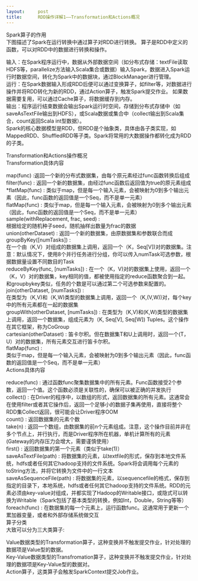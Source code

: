 ```yaml
---
layout:     post
title:      RDD操作详解1——Transformation和Actions概况
---
```

<div id="article_content" class="article_content clearfix csdn-tracking-statistics" data-pid="blog" data-mod="popu_307" data-dsm="post">
								            <div id="content_views" class="markdown_views prism-atom-one-dark">
							<!-- flowchart 箭头图标 勿删 -->
							<svg xmlns="http://www.w3.org/2000/svg" style="display: none;"><path stroke-linecap="round" d="M5,0 0,2.5 5,5z" id="raphael-marker-block" style="-webkit-tap-highlight-color: rgba(0, 0, 0, 0);"></path></svg>
							<p>Spark算子的作用 <br>
下图描述了Spark在运行转换中通过算子对RDD进行转换。 算子是RDD中定义的函数，可以对RDD中的数据进行转换和操作。</p>

<p>输入：在Spark程序运行中，数据从外部数据空间（如分布式存储：textFile读取HDFS等，parallelize方法输入Scala集合或数据）输入Spark，数据进入Spark运行时数据空间，转化为Spark中的数据块，通过BlockManager进行管理。 <br>
运行：在Spark数据输入形成RDD后便可以通过变换算子，如filter等，对数据进行操作并将RDD转化为新的RDD，通过Action算子，触发Spark提交作业。 如果数据需要复用，可以通过Cache算子，将数据缓存到内存。 <br>
输出：程序运行结束数据会输出Spark运行时空间，存储到分布式存储中（如saveAsTextFile输出到HDFS），或Scala数据或集合中（collect输出到Scala集合，count返回Scala int型数据）。 <br>
Spark的核心数据模型是RDD，但RDD是个抽象类，具体由各子类实现，如MappedRDD、ShuffledRDD等子类。Spark将常用的大数据操作都转化成为RDD的子类。</p>

<p>Transformation和Actions操作概况 <br>
Transformation具体内容</p>

<p>map(func) :返回一个新的分布式数据集，由每个原元素经过func函数转换后组成 <br>
filter(func) : 返回一个新的数据集，由经过func函数后返回值为true的原元素组成 <br>
*flatMap(func) : 类似于map，但是每一个输入元素，会被映射为0到多个输出元素（因此，func函数的返回值是一个Seq，而不是单一元素） <br>
flatMap(func) : 类似于map，但是每一个输入元素，会被映射为0到多个输出元素（因此，func函数的返回值是一个Seq，而不是单一元素） <br>
sample(withReplacement, frac, seed) : <br>
根据给定的随机种子seed，随机抽样出数量为frac的数据 <br>
union(otherDataset) : 返回一个新的数据集，由原数据集和参数联合而成 <br>
groupByKey([numTasks]) : <br>
在一个由（K,V）对组成的数据集上调用，返回一个（K，Seq[V])对的数据集。注意：默认情况下，使用8个并行任务进行分组，你可以传入numTask可选参数，根据数据量设置不同数目的Task <br>
reduceByKey(func, [numTasks]) : 在一个（K，V)对的数据集上使用，返回一个（K，V）对的数据集，key相同的值，都被使用指定的reduce函数聚合到一起。和groupbykey类似，任务的个数是可以通过第二个可选参数来配置的。 <br>
join(otherDataset, [numTasks]) : <br>
在类型为（K,V)和（K,W)类型的数据集上调用，返回一个（K,(V,W))对，每个key中的所有元素都在一起的数据集 <br>
groupWith(otherDataset, [numTasks]) : 在类型为（K,V)和(K,W)类型的数据集上调用，返回一个数据集，组成元素为（K, Seq[V], Seq[W]) Tuples。这个操作在其它框架，称为CoGroup <br>
cartesian(otherDataset) : 笛卡尔积。但在数据集T和U上调用时，返回一个(T，U）对的数据集，所有元素交互进行笛卡尔积。 <br>
flatMap(func) : <br>
类似于map，但是每一个输入元素，会被映射为0到多个输出元素（因此，func函数的返回值是一个Seq，而不是单一元素） <br>
Actions具体内容</p>

<p>reduce(func) : 通过函数func聚集数据集中的所有元素。Func函数接受2个参数，返回一个值。这个函数必须是关联性的，确保可以被正确的并发执行 <br>
collect() : 在Driver的程序中，以数组的形式，返回数据集的所有元素。这通常会在使用filter或者其它操作后，返回一个足够小的数据子集再使用，直接将整个RDD集Collect返回，很可能会让Driver程序OOM <br>
count() : 返回数据集的元素个数 <br>
take(n) : 返回一个数组，由数据集的前n个元素组成。注意，这个操作目前并非在多个节点上，并行执行，而是Driver程序所在机器，单机计算所有的元素(Gateway的内存压力会增大，需要谨慎使用） <br>
first() : 返回数据集的第一个元素（类似于take(1)） <br>
saveAsTextFile(path) : 将数据集的元素，以textfile的形式，保存到本地文件系统，hdfs或者任何其它hadoop支持的文件系统。Spark将会调用每个元素的toString方法，并将它转换为文件中的一行文本 <br>
saveAsSequenceFile(path) : 将数据集的元素，以sequencefile的格式，保存到指定的目录下，本地系统，hdfs或者任何其它hadoop支持的文件系统。RDD的元素必须由key-value对组成，并都实现了Hadoop的Writable接口，或隐式可以转换为Writable（Spark包括了基本类型的转换，例如Int，Double，String等等） <br>
foreach(func) : 在数据集的每一个元素上，运行函数func。这通常用于更新一个累加器变量，或者和外部存储系统做交互 <br>
算子分类 <br>
大致可以分为三大类算子:</p>

<p>Value数据类型的Transformation算子，这种变换并不触发提交作业，针对处理的数据项是Value型的数据。 <br>
Key-Value数据类型的Transfromation算子，这种变换并不触发提交作业，针对处理的数据项是Key-Value型的数据对。 <br>
Action算子，这类算子会触发SparkContext提交Job作业。</p>            </div>
						<link href="https://csdnimg.cn/release/phoenix/mdeditor/markdown_views-9e5741c4b9.css" rel="stylesheet">
                </div>